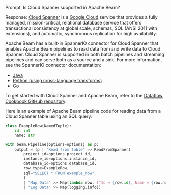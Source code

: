 Prompt:
Is Cloud Spanner supported in Apache Beam?

Response:
[Cloud Spanner](https://cloud.google.com/spanner) is a [Google Cloud](https://cloud.google.com/) service that provides a fully managed, mission-critical, relational database service that offers transactional consistency at global scale, schemas, SQL (ANSI 2011 with extensions), and automatic, synchronous replication for high availability.

Apache Beam has a built-in SpannerIO connector for Cloud Spanner that enables Apache Beam pipelines to read data from and write data to Cloud Spanner. Cloud Spanner is supported in both batch pipelines and streaming pipelines and can serve both as a source and a sink. For more information, see the SpannerIO connector documentation:
* [Java](https://beam.apache.org/releases/javadoc/current/org/apache/beam/sdk/io/gcp/spanner/SpannerIO.html)
* [Python (using cross-language transforms)](https://beam.apache.org/releases/pydoc/current/apache_beam.io.gcp.spanner.html)
* [Go](https://pkg.go.dev/github.com/cd-paliv/beam-fork/sdks/v3/go/pkg/beam/io/spannerio)

To get started with Cloud Spanner and Apache Beam, refer to the [Dataflow Cookbook GitHub repository](https://github.com/GoogleCloudPlatform/dataflow-cookbook).

Here is an example of Apache Beam pipeline code for reading data from a Cloud Spanner table using an SQL query:

```python
class ExampleRow(NamedTuple):
    id: int
    name: str

with beam.Pipeline(options=options) as p:
    output = (p | "Read from table" >> ReadFromSpanner(
        project_id=options.project_id,
        instance_id=options.instance_id,
        database_id=options.database_id,
        row_type=ExampleRow,
        sql="SELECT * FROM example_row"
        )
        | "Map Data" >> Map(lambda row: f"Id = {row.id}, Name = {row.name}")
        | "Log Data" >> Map(logging.info))
```
